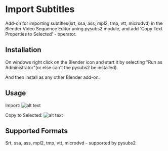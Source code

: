 # Import Subtitles
Add-on for importing subtitles(srt, ssa, ass, mpl2, tmp, vtt, microdvd) in the Blender Video Sequence Editor uning pysubs2 module, and add 'Copy Text Properties to Selected' - operator. 

## Installation
On windows right click on the Blender icon and start it by selecting "Run as Administrator"(or else can't the pysubs2 be installed).

And then install as any other Blender add-on.

## Usage
Import:
![alt text](https://pasteall.org/media/6/7/677b994d8bbc75a475d86db7697afb0f.gif)

Copy to Selected:
![alt text](https://pasteall.org/media/5/b/5bf0e161c8ab065111a9e9615ee376c7.gif)

## Supported Formats
Srt, ssa, ass, mpl2, tmp, vtt, microdvd - supported by pysubs2
